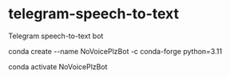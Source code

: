 # telegram-speech-to-text
Telegram speech-to-text bot


conda create --name NoVoicePlzBot -c conda-forge python=3.11

conda activate NoVoicePlzBot